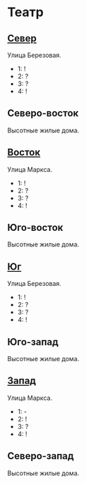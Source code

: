 # Театр

## [Север](./540090.md)

Улица Березовая.

* 1:    !
* 2:    ?
* 3:    ?
* 4:    !

## Северо-восток

Высотные жилые дома.

## [Восток](./550100.md)

Улица Маркса.

* 1:    !
* 2:    ?
* 3:    ?
* 4:    !

## Юго-восток

Высотные жилые дома.

## [Юг](./540105.md)

Улица Березовая.

* 1:    !
* 2:    ?
* 3:    ?
* 4:    !

## Юго-запад

Высотные жилые дома.

## [Запад](./520100.md)

Улица Маркса.

* 1:    -
* 2:    !
* 3:    ?
* 4:    !

## Северо-запад

Высотные жилые дома.
